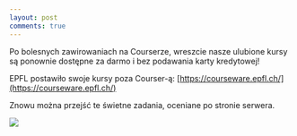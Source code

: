 ```yaml
---
layout: post
comments: true
---
```


Po bolesnych zawirowaniach na Courserze, wreszcie nasze ulubione kursy są ponownie dostępne za darmo i bez podawania karty kredytowej!

EPFL postawiło swoje kursy poza Courser-ą: [https://courseware.epfl.ch/](https://courseware.epfl.ch/)

Znowu można przejść te świetne zadania, oceniane po stronie serwera.

<img src="https://upload.wikimedia.org/wikipedia/commons/f/f4/Logo_EPFL.svg?download">
